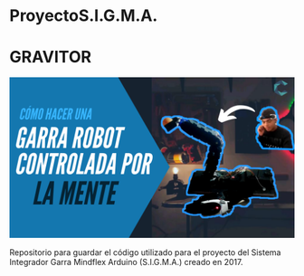 # ProyectoS.I.G.M.A.
# GRAVITOR
![Algoaca](MiniaturadeYouTube3.png?raw=true "Thumbnail")

Repositorio para guardar el código utilizado para el proyecto del Sistema Integrador Garra Mindflex Arduino (S.I.G.M.A.) creado en 2017. 
